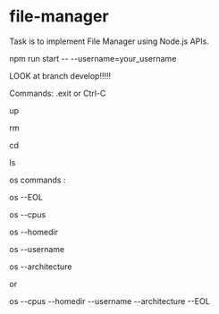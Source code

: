 # file-manager
 Task is to implement File Manager using Node.js APIs.
 
 npm run start -- --username=your_username

LOOK at branch develop!!!!!

Commands:
 .exit  or Ctrl-C

 up

 rm <file>

 cd <directory>

 ls <directory>

 os commands : 

 os --EOL

 os --cpus

 os --homedir

 os --username

 os --architecture

 or 
 
 os --cpus --homedir --username --architecture --EOL

